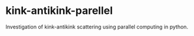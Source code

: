 # kink-antikink-parellel
Investigation of kink-antikink scattering using parallel computing in python.
